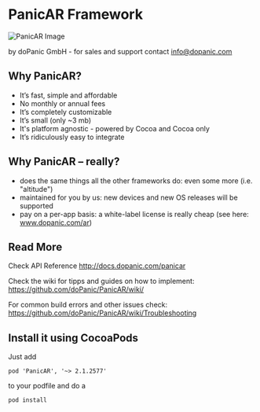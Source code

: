 # PanicAR Framework

![PanicAR Image](https://raw.github.com/doPanic/PanicAR/beta/Screenshots/product.png)

by doPanic GmbH - for sales and support contact info@dopanic.com

## Why PanicAR?

* It’s fast, simple and affordable
* No monthly or annual fees
* It’s completely customizable
* It’s small (only ~3 mb)
* It's platform agnostic - powered by Cocoa and Cocoa only
* It’s ridiculously easy to integrate

## Why PanicAR – really?

* does the same things all the other frameworks do: even some more (i.e. "altitude")
* maintained for you by us: new devices and new OS releases will be supported
* pay on a per-app basis: a white-label license is really cheap (see here: www.dopanic.com/ar)

## Read More

Check API Reference
http://docs.dopanic.com/panicar

Check the wiki for tipps and guides on how to implement:
https://github.com/doPanic/PanicAR/wiki/

For common build errors and other issues check:
https://github.com/doPanic/PanicAR/wiki/Troubleshooting

## Install it using CocoaPods

Just add

    pod 'PanicAR', '~> 2.1.2577'

to your podfile and do a
    
    pod install
